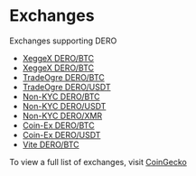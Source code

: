 Exchanges
=========

Exchanges supporting DERO

-   [XeggeX DERO/BTC](https://xeggex.com/market/DERO_BTC)
-   [XeggeX DERO/BTC](https://xeggex.com/market/DERO_USDT)
-   [TradeOgre DERO/BTC](https://tradeogre.com/exchange/BTC-DERO)
-   [TradeOgre DERO/USDT](https://tradeogre.com/exchange/DERO-USDT)
-   [Non-KYC DERO/BTC](https://nonkyc.io/market/DERO_BTC)
-   [Non-KYC DERO/USDT](https://nonkyc.io/market/DERO_USDT)
-   [Non-KYC DERO/XMR](https://nonkyc.io/market/DERO_XMR)
-   [Coin-Ex DERO/BTC](https://www.coinex.com/en/exchange/dero-btc?currency=BTC&dest=DERO)
-   [Coin-Ex DERO/USDT](https://www.coinex.com/en/exchange/dero-usdt?currency=USDT&dest=DERO)
-   [Vite DERO/BTC](https://x.vite.net/trade?symbol=DERO-000_BTC-000)

To view a full list of exchanges, visit [CoinGecko](https://www.coingecko.com/en/coins/dero)